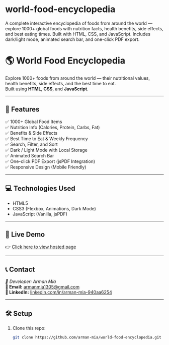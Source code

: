 # world-food-encyclopedia
A complete interactive encyclopedia of foods from around the world — explore 1000+ global foods with nutrition facts, health benefits, side effects, and best eating times. Built with HTML, CSS, and JavaScript. Includes dark/light mode, animated search bar, and one-click PDF export.




# 🌎 World Food Encyclopedia

Explore 1000+ foods from around the world — their nutritional values, health benefits, side effects, and the best time to eat.  
Built using **HTML**, **CSS**, and **JavaScript**.

---

## 🚀 Features
✅ 1000+ Global Food Items  
✅ Nutrition Info (Calories, Protein, Carbs, Fat)  
✅ Benefits & Side Effects  
✅ Best Time to Eat & Weekly Frequency  
✅ Search, Filter, and Sort  
✅ Dark / Light Mode with Local Storage  
✅ Animated Search Bar  
✅ One-click PDF Export (jsPDF Integration)  
✅ Responsive Design (Mobile Friendly)

---

## 💻 Technologies Used
- HTML5  
- CSS3 (Flexbox, Animations, Dark Mode)  
- JavaScript (Vanilla, jsPDF)

---

## 📄 Live Demo
👉 [Click here to view hosted page](https://arman-mia.github.io/world-food-encyclopedia/)

---

## 📞 Contact
*👤 Developer: Arman Mia*  
**📧 Email:** [armanmia1305@gmail.com](mailto:armanmia1305@gmail.com)  
**🔗 LinkedIn:** [linkedin.com/in/arman-mia-940aa6254](https://www.linkedin.com/in/arman-mia-940aa6254)

---

## 🛠️ Setup
1. Clone this repo:
   ```bash
   git clone https://github.com/arman-mia/world-food-encyclopedia.git
